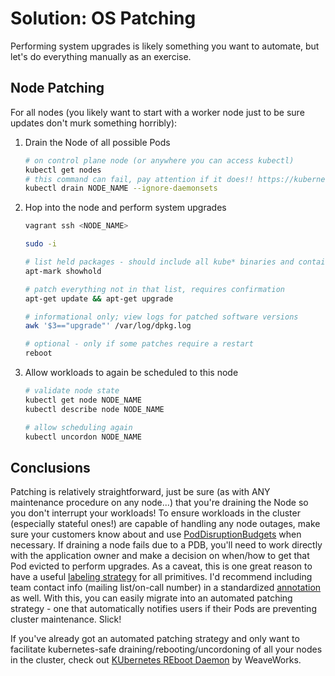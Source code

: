 # Solution: OS Patching

Performing system upgrades is likely something you want to automate, but let's
do everything manually as an exercise.

## Node Patching

For all nodes (you likely want to start with a worker node just to be sure updates
don't murk something horribly):

1. Drain the Node of all possible Pods
    ```sh
    # on control plane node (or anywhere you can access kubectl)
    kubectl get nodes
    # this command can fail, pay attention if it does!! https://kubernetes.io/docs/tasks/administer-cluster/safely-drain-node/#the-eviction-api
    kubectl drain NODE_NAME --ignore-daemonsets
    ```
1. Hop into the node and perform system upgrades
    ```sh
    vagrant ssh <NODE_NAME>

    sudo -i

    # list held packages - should include all kube* binaries and container runtime
    apt-mark showhold

    # patch everything not in that list, requires confirmation
    apt-get update && apt-get upgrade

    # informational only; view logs for patched software versions
    awk '$3=="upgrade"' /var/log/dpkg.log

    # optional - only if some patches require a restart
    reboot
    ```
1. Allow workloads to again be scheduled to this node
    ```sh
    # validate node state
    kubectl get node NODE_NAME
    kubectl describe node NODE_NAME

    # allow scheduling again
    kubectl uncordon NODE_NAME
    ```

## Conclusions

Patching is relatively straightforward, just be sure (as with ANY maintenance
procedure on any node...) that you're draining the Node so you don't interrupt
your workloads! To ensure workloads in the cluster (especially stateful ones!)
are capable of handling any node outages, make sure your customers know about and use
[PodDisruptionBudgets](https://kubernetes.io/docs/tasks/run-application/configure-pdb/)
when necessary. If draining a node fails due to a PDB, you'll need to work directly
with the application owner and make a decision on when/how to get that Pod evicted
to perform upgrades. As a caveat, this is one great reason to have a useful
[labeling strategy](https://kubernetes.io/docs/concepts/overview/working-with-objects/common-labels/)
for all primitives. I'd recommend including team contact info (mailing list/on-call
number) in a standardized [annotation](https://kubernetes.io/docs/concepts/overview/working-with-objects/annotations/)
as well. With this, you can easily migrate into an automated patching strategy -
one that automatically notifies users if their Pods are preventing cluster
maintenance. Slick!

If you've already got an automated patching strategy and only
want to facilitate kubernetes-safe draining/rebooting/uncordoning of all your
nodes in the cluster, check out
[KUbernetes REboot Daemon](https://github.com/weaveworks/kured) by WeaveWorks.

